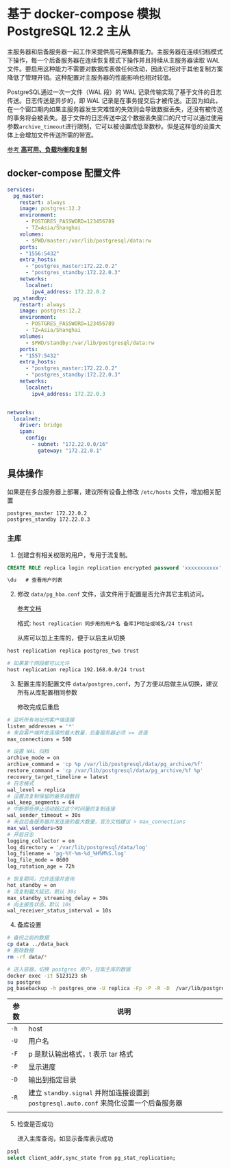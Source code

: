 # 基于 docker-compose 模拟 PostgreSQL 12.2 主从

主服务器和后备服务器一起工作来提供高可用集群能力。主服务器在连续归档模式下操作，每一个后备服务器在连续恢复模式下操作并且持续从主服务器读取 WAL 文件。要启用这种能力不需要对数据库表做任何改动，因此它相对于其他复制方案降低了管理开销。这种配置对主服务器的性能影响也相对较低。

PostgreSQL通过一次一文件（WAL 段）的 WAL 记录传输实现了基于文件的日志传送。日志传送是异步的，即 WAL 记录是在事务提交后才被传送。正因为如此，在一个窗口期内如果主服务器发生灾难性的失效则会导致数据丢失，还没有被传送的事务将会被丢失。基于文件的日志传送中这个数据丢失窗口的尺寸可以通过使用参数`archive_timeout`进行限制，它可以被设置成低至数秒。但是这样低的设置大体上会增加文件传送所需的带宽。

[参考 **高可用、负载均衡和复制**](http://postgres.cn/docs/12/warm-standby.html)

## docker-compose 配置文件

```yaml
services:
  pg_master:
    restart: always
    image: postgres:12.2
    environment:
      - POSTGRES_PASSWORD=123456789
      - TZ=Asia/Shanghai
    volumes:
      - $PWD/master:/var/lib/postgresql/data:rw
    ports:
    - "1556:5432"
    extra_hosts:
      - "postgres_master:172.22.0.2"
      - "postgres_standby:172.22.0.3"
    networks:
      localnet:
        ipv4_address: 172.22.0.2
  pg_standby:
    restart: always
    image: postgres:12.2
    environment:
      - POSTGRES_PASSWORD=123456789
      - TZ=Asia/Shanghai
    volumes:
      - $PWD/standby:/var/lib/postgresql/data:rw
    ports:
    - "1557:5432"
    extra_hosts:
      - "postgres_master:172.22.0.2"
      - "postgres_standby:172.22.0.3"
    networks:
      localnet:
        ipv4_address: 172.22.0.3


networks:
  localnet:
    driver: bridge
    ipam:
      config:
        - subnet: "172.22.0.0/16"
          gateway: "172.22.0.1"
```



## 具体操作

如果是在多台服务器上部署，建议所有设备上修改 `/etc/hosts` 文件，增加相关配置

```bash
postgres_master 172.22.0.2
postgres_standby 172.22.0.3
```

### 主库

1. 创建含有相关权限的用户，专用于流复制。

```sql
CREATE ROLE replica login replication encrypted password 'xxxxxxxxxxx';

\du   # 查看用户列表
```

2. 修改 `data/pg_hba.conf` 文件，该文件用于配置是否允许其它主机访问。

   [参考文档](http://postgres.cn/docs/12/auth-pg-hba-conf.html)

   格式:  `host replication 同步用的用户名 备库IP地址或域名/24 trust`

   从库可以加上主库的，便于以后主从切换

```bash
host replication replica postgres_two trust

# 如果某个网段都可以允许
host replication replica 192.168.0.0/24 trust
```

3. 配置主库的配置文件 `data/postgres,conf`，为了方便以后做主从切换，建议所有从库配置相同参数

   修改完成后重启

```bash
# 监听所有地址的客户端连接
listen_addresses = '*' 
# 来自客户端并发连接的最大数量，后备服务器必须 >= 该值
max_connections = 500

# 设置 WAL 归档
archive_mode = on
archive_command = 'cp %p /var/lib/postgresql/data/pg_archive/%f'
restore_command = 'cp /var/lib/postgresql/data/pg_archive/%f %p'
recovery_target_timeline = latest
# 日志格式
wal_level = replica
# 设置流复制保留的最多段数目
wal_keep_segments = 64
# 中断那些停止活动超过这个时间量的复制连接
wal_sender_timeout = 30s
# 来自后备服务器并发连接的最大数量，官方文档建议 > max_connections
max_wal_senders=50
# 开启日志
logging_collector = on
log_directory = '/var/lib/postgresql/data/log'
log_filename = 'pg-%Y-%m-%d_%H%M%S.log'
log_file_mode = 0600
log_rotation_age = 72h

# 恢复期间，允许连接并查询
hot_standby = on
# 流复制最大延迟，默认 30s
max_standby_streaming_delay = 30s
# 向主报告状态，默认 10s
wal_receiver_status_interval = 10s
```

4. 备库设置

```bash
# 备份之前的数据
cp data ../data_back
# 删除数据
rm -rf data/*

# 进入容器，切换 postgres 用户，拉取主库的数据
docker exec -it 5123123 sh
su postgres
pg_basebackup -h postgres_one -U replica -Fp -P -R -D  /var/lib/postgresql/data
```

| 参数 | 说明                                                         |
| ---- | ------------------------------------------------------------ |
| `-h` | host                                                         |
| `-U` | 用户名                                                       |
| `-F` | p 是默认输出格式，t 表示 tar 格式                            |
| `-P` | 显示进度                                                     |
| `-D` | 输出到指定目录                                               |
| `-R` | 建立 `standby.signal` 并附加连接设置到`postgresql.auto.conf` 来简化设置一个后备服务器 |
|      |                                                              |

5. 检查是否成功

   进入主库查询，如显示备库表示成功

```bash
psql
select client_addr,sync_state from pg_stat_replication;
```







